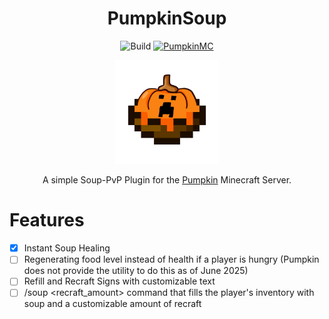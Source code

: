 <div align="center">
  
  # PumpkinSoup
  
  ![Build](https://github.com/tn-lorenz/PumpkinSoup/actions/workflows/rust.yml/badge.svg) [![PumpkinMC](https://img.shields.io/badge/Built_for-PumpkinMC-orange)](https://github.com/Pumpkin-MC/Pumpkin)

  <p align="center" width="100%">
    <img src="PUMPKING_SOUP_AYOOO.png" alt="Logo" width=33%/>
  </p>

  A simple Soup-PvP Plugin for the [Pumpkin](https://github.com/Pumpkin-MC/Pumpkin) Minecraft Server.
</div>

# Features
- [X] Instant Soup Healing
- [ ] Regenerating food level instead of health if a player is hungry (Pumpkin does not provide the utility to do this as of June 2025)
- [ ] Refill and Recraft Signs with customizable text
- [ ] /soup <recraft_amount> command that fills the player's inventory with soup and a customizable amount of recraft
